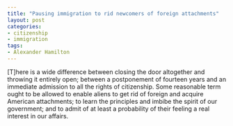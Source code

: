 ```yaml
---
title: "Pausing immigration to rid newcomers of foreign attachments"
layout: post
categories:
- citizenship
- immigration
tags:
- Alexander Hamilton
---
```


\[T\]here is a wide difference between closing the door altogether and throwing it entirely open; between a postponement of fourteen years and an immediate admission to all the rights of citizenship. Some reasonable term ought to be allowed to enable aliens to get rid of foreign and acquire American attachments; to learn the principles and imbibe the spirit of our government; and to admit of at least a probability of their feeling a real interest in our affairs.
